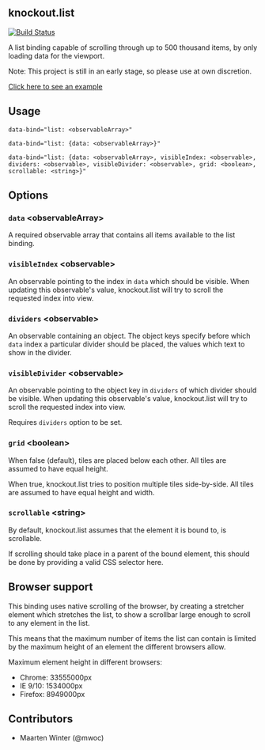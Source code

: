 ## knockout.list

[![Build Status](https://travis-ci.org/sunesimonsen/knockout.list.png?branch=master)](https://travis-ci.org/sunesimonsen/knockout.list)

A list binding capable of scrolling through up to 500 thousand items, by only loading data for the viewport.

Note: This project is still in an early stage, so please use at own discretion.

[Click here to see an example](http://sunesimonsen.github.com/knockout.list/examples/index.html)

## Usage

    data-bind="list: <observableArray>"

    data-bind="list: {data: <observableArray>}"

    data-bind="list: {data: <observableArray>, visibleIndex: <observable>, dividers: <observable>, visibleDivider: <observable>, grid: <boolean>, scrollable: <string>}"


## Options

### `data` \<observableArray\>

A required observable array that contains all items available to the list binding.

### `visibleIndex` \<observable\>

An observable pointing to the index in `data` which should be visible. When updating this observable's value, knockout.list will try to scroll the requested index into view.

### `dividers` \<observable\>

An observable containing an object. The object keys specify before which `data` index a particular divider should be placed, the values which text to show in the divider.

### `visibleDivider` \<observable\>

An observable pointing to the object key in `dividers` of which divider should be visible. When updating this observable's value, knockout.list will try to scroll the requested index into view.

Requires `dividers` option to be set.

### `grid` \<boolean\>

When false (default), tiles are placed below each other. All tiles are assumed to have equal height.

When true, knockout.list tries to position multiple tiles side-by-side. All tiles are assumed to have equal height and width.

### `scrollable` \<string\>

By default, knockout.list assumes that the element it is bound to, is scrollable.

If scrolling should take place in a parent of the bound element, this should be done by providing a valid CSS selector here.

## Browser support

This binding uses native scrolling of the browser, by creating a stretcher element which stretches the list, to show a scrollbar large enough to scroll to any element in the list.

This means that the maximum number of items the list can contain is limited by the maximum height of an element the different browsers allow.

Maximum element height in different browsers:

* Chrome: 33555000px
* IE 9/10: 1534000px
* Firefox: 8949000px

## Contributors

* Maarten Winter (@mwoc)
